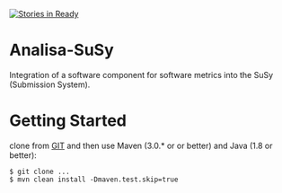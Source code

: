 [![Stories in Ready](https://badge.waffle.io/jnortiz/Analisa-SuSy.png?label=ready&title=Ready)](https://waffle.io/jnortiz/Analisa-SuSy?utm_source=badge)
# Analisa-SuSy
Integration of a software component for software metrics into the SuSy (Submission System).

# Getting Started

clone from
[GIT](git@github.com:jnortiz/Analisa-SuSy.git) and then use Maven (3.0.\* or  or better) and Java (1.8 or better):

    $ git clone ...
    $ mvn clean install -Dmaven.test.skip=true